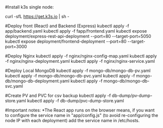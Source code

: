 #Install k3s single node:

curl -sfL https://get.k3s.io | sh -


#Deploy front (React) and Backend (Express)
kubectl apply -f app/backend.yaml
kubectl apply -f fapp/frontend.yaml
kubectl expose deployment/express-rest-api-deployment --port=80 --target-port=5050
kubectl expose deployment/frontend-deployment --port=80 --target-port=3000

#Deploy Nginx
kubectl apply -f nginx/nginx-config-map.yaml
kubectl apply -f nginx/nginx-deployment.yaml
kubectl apply -f nginx/nginx-service.yaml

#Deploy Local MongoDB
kubectl apply -f mongo-db/mongo-db-pv.yaml
kubectl apply -f mongo-db/mongo-db-pvc.yaml
kubectl apply -f mongo-db/mongo-db-deployment.yaml
kubectl apply -f mongo-db/mongo-db-svc.yaml

#Create PV and PVC for csv backup
kubectl apply -f db-dump/pv-dump-store.yaml
kubectl apply -f db-dump/pvc-dump-store.yaml


#Important notes:
*The React app runs on the browser means, if you want to configure the service name in "app/config.js" (to avoid re-configuring the node IP with each deployment) add the service name in /etc/hosts.


